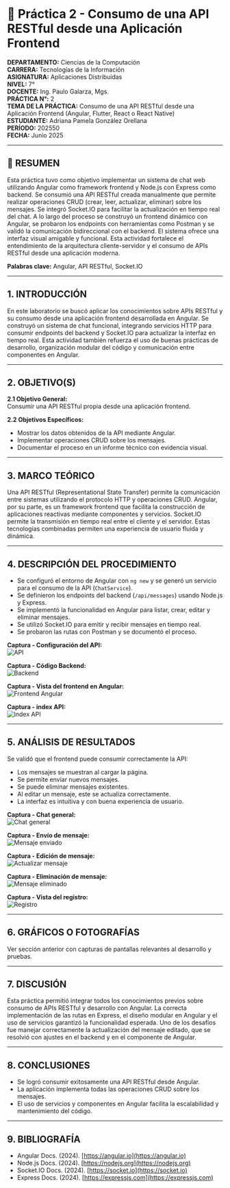 # 🧪 Práctica 2 - Consumo de una API RESTful desde una Aplicación Frontend

**DEPARTAMENTO:** Ciencias de la Computación  
**CARRERA:** Tecnologías de la Información  
**ASIGNATURA:** Aplicaciones Distribuidas  
**NIVEL:** 7°  
**DOCENTE:** Ing. Paulo Galarza, Mgs.  
**PRÁCTICA N°:** 2  
**TEMA DE LA PRÁCTICA:** Consumo de una API RESTful desde una Aplicación Frontend (Angular, Flutter, React o React Native)  
**ESTUDIANTE:** Adriana Pamela González Orellana  
**PERÍODO:** 202550  
**FECHA:** Junio 2025  

---

## 📄 RESUMEN

Esta práctica tuvo como objetivo implementar un sistema de chat web utilizando Angular como framework frontend y Node.js con Express como backend. Se consumió una API RESTful creada manualmente que permite realizar operaciones CRUD (crear, leer, actualizar, eliminar) sobre los mensajes. Se integró Socket.IO para facilitar la actualización en tiempo real del chat. A lo largo del proceso se construyó un frontend dinámico con Angular, se probaron los endpoints con herramientas como Postman y se validó la comunicación bidireccional con el backend. El sistema ofrece una interfaz visual amigable y funcional. Esta actividad fortalece el entendimiento de la arquitectura cliente-servidor y el consumo de APIs RESTful desde una aplicación moderna.

**Palabras clave:** Angular, API RESTful, Socket.IO

---

## 1. INTRODUCCIÓN

En este laboratorio se buscó aplicar los conocimientos sobre APIs RESTful y su consumo desde una aplicación frontend desarrollada en Angular. Se construyó un sistema de chat funcional, integrando servicios HTTP para consumir endpoints del backend y Socket.IO para actualizar la interfaz en tiempo real. Esta actividad también refuerza el uso de buenas prácticas de desarrollo, organización modular del código y comunicación entre componentes en Angular.

---

## 2. OBJETIVO(S)

**2.1 Objetivo General:**  
Consumir una API RESTful propia desde una aplicación frontend.

**2.2 Objetivos Específicos:**  
- Mostrar los datos obtenidos de la API mediante Angular.  
- Implementar operaciones CRUD sobre los mensajes.  
- Documentar el proceso en un informe técnico con evidencia visual.

---

## 3. MARCO TEÓRICO

Una API RESTful (Representational State Transfer) permite la comunicación entre sistemas utilizando el protocolo HTTP y operaciones CRUD. Angular, por su parte, es un framework frontend que facilita la construcción de aplicaciones reactivas mediante componentes y servicios. Socket.IO permite la transmisión en tiempo real entre el cliente y el servidor. Estas tecnologías combinadas permiten una experiencia de usuario fluida y dinámica.

---

## 4. DESCRIPCIÓN DEL PROCEDIMIENTO

- Se configuró el entorno de Angular con `ng new` y se generó un servicio para el consumo de la API (`ChatService`).  
- Se definieron los endpoints del backend (`/api/messages`) usando Node.js y Express.  
- Se implementó la funcionalidad en Angular para listar, crear, editar y eliminar mensajes.  
- Se utilizó Socket.IO para emitir y recibir mensajes en tiempo real.  
- Se probaron las rutas con Postman y se documentó el proceso.

**Captura - Configuración del API:**  
![API](capturas/api.PNG)

**Captura - Código Backend:**  
![Backend](capturas/backend.png)

**Captura - Vista del frontend en Angular:**  
![Frontend Angular](capturas/front.png)

**Captura - index API:**  
![Index API](capturas/indexapi.png)

---

## 5. ANÁLISIS DE RESULTADOS

Se validó que el frontend puede consumir correctamente la API:  
- Los mensajes se muestran al cargar la página.  
- Se permite enviar nuevos mensajes.  
- Se puede eliminar mensajes existentes.  
- Al editar un mensaje, este se actualiza correctamente.  
- La interfaz es intuitiva y con buena experiencia de usuario.

**Captura - Chat general:**  
![Chat general](capturas/chat_general.png)

**Captura - Envío de mensaje:**  
![Mensaje enviado](capturas/Mensajeenviado.png)

**Captura - Edición de mensaje:**  
![Actualizar mensaje](capturas/Actualizar.png)

**Captura - Eliminación de mensaje:**  
![Mensaje eliminado](capturas/eliminado.png)

**Captura - Vista del registro:**  
![Registro](capturas/registro.png)

---

## 6. GRÁFICOS O FOTOGRAFÍAS

Ver sección anterior con capturas de pantallas relevantes al desarrollo y pruebas.

---

## 7. DISCUSIÓN

Esta práctica permitió integrar todos los conocimientos previos sobre consumo de APIs RESTful y desarrollo con Angular. La correcta implementación de las rutas en Express, el diseño modular en Angular y el uso de servicios garantizó la funcionalidad esperada. Uno de los desafíos fue manejar correctamente la actualización del mensaje editado, que se resolvió con ajustes en el backend y en el componente de Angular.

---

## 8. CONCLUSIONES

- Se logró consumir exitosamente una API RESTful desde Angular.  
- La aplicación implementa todas las operaciones CRUD sobre los mensajes.  
- El uso de servicios y componentes en Angular facilita la escalabilidad y mantenimiento del código.

---

## 9. BIBLIOGRAFÍA

- Angular Docs. (2024). [https://angular.io](https://angular.io)  
- Node.js Docs. (2024). [https://nodejs.org](https://nodejs.org)  
- Socket.IO Docs. (2024). [https://socket.io](https://socket.io)  
- Express Docs. (2024). [https://expressjs.com](https://expressjs.com)
